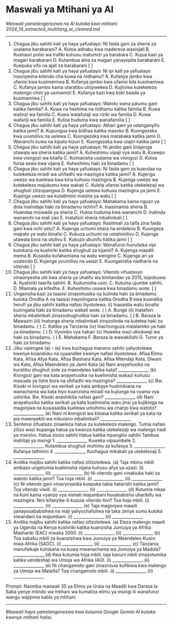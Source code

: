 # Maswali ya Mtihani ya AI
*Maswali yametengenezwa na AI kutoka kwa mtihani: 2024_14_extracted_multilang_ai_cleaned.md*

---

1.  Chagua jibu sahihi kati ya haya yafuatayo: Ni faida gani za sheria za usalama barabarani? A. Kutoa adhabu kwa madereva wasiojali B. Kushauri polisi wa trafiki kuhusu matumizi ya barabara C. Kujua kasi ya magari barabarani D. Kutambua aina za magari yanayopita barabarani E. Kuepuka vifo na ajali za barabarani [ ]
2.  Chagua jibu sahihi kati ya haya yafuatayo: Ni ipi kati ya yafuatayo inaonyesha kitendo cha kuwa na nidhamu? A. Kufanya jambo kwa ufanisi kwa kusimamiwa B. Kufanya jambo kwa ufanisi bila kusimamiwa C. Kufanya jambo kama utaratibu uliojiwekea D. Kujitolea kutekeleza malengo chini ya usimamizi E. Kufanya kazi kwa bidii baada ya kusimamiwa [ ]
3.  Chagua jibu sahihi kati ya haya yafuatayo: Watoto wana jukumu gani katika familia? A. Kuwa na heshima na nidhamu katika familia B. Kuwa walinzi wa familia C. Kuwa watafutaji wa riziki wa familia D. Kuwa wafariji wa familia E. Kutoa huduma kwa wanafamilia [ ]
4.  Chagua jibu sahihi kati ya haya yafuatayo: Athari gani ya udanganyifu katika jamii? A. Kupungua kwa bidhaa katika masoko B. Kuongezeka kwa uvumilivu na uelewa C. Kuongezeka kwa matabaka katika jamii D. Wananchi kuwa na kipato kizuri E. Kuongezeka kwa utajiri katika jamii [ ]
5.  Chagua jibu sahihi kati ya haya yafuatayo: Ni jambo gani linajenga utawala wa sheria katika jamii? A. Kuheshimu vipaji vya watu B. Kuwepo kwa viongozi wa kitaifa C. Kuimarisha usalama wa viongozi D. Kutoa fursa sawa kwa vijana E. Kuheshimu haki za binadamu [ ]
6.  Chagua jibu sahihi kati ya haya yafuatayo: Ni faida gani za kuandaa na kutekeleza mradi wa uhifadhi wa mazingira katika jamii? A. Kujenga uwezo wa kuelewa kwa kina kuhusu mazingira B. Kujenga uwezo wa kutekeleza majukumu kwa wakati C. Kuleta ufanisi katika utekelezaji wa shughuli zilizopangwa D. Kujenga uelewa kuhusu mazingira ya jamii E. Kujenga uwezo wa kutathmini maisha ya watu [ ]
7.  Chagua jibu sahihi kati ya haya yafuatayo: Mahakama kama nguzo ya dola inalindaje haki za binadamu nchini? A. Inasimamia sheria B. Huandaa miswada ya sheria C. Hutoa huduma kwa wananchi D. Inalinda wananchi na mali zao E. Inatafsiri sheria mbalimbali [ ]
8.  Chagua jibu sahihi kati ya haya yafuatayo: Rasilimali za taifa zina faida gani kwa nchi yetu? A. Kujenga uchumi imara na endelevu B. Kuongeza mapato ya watu binafsi C. Kukuza uchumi na ustahimilivu D. Kujenga utawala bora na utulivu E. Kukuza ubunifu katika jamii [ ]
9.  Chagua jibu sahihi kati ya haya yafuatayo: Wanafunzi hunufaika vipi kutokana na kushiriki katika shughuli za kijamii? A. Kujenga maadili mema B. Kusaidia kufahamiana na watu wengine C. Kujenga ari ya uzalendo D. Kujenga uvumilivu na uwazi E. Kuunganisha nadharia na vitendo [ ]
10. Chagua jibu sahihi kati ya haya yafuatayo: Vitendo vifuatavyo vinaonyesha utii kwa sheria ya uhalifu wa kimtandao ya 2015, isipokuwa: A. Kushiriki taarifa sahihi. B. Kudumisha usiri. C. Kutuma ujumbe sahihi. D. Miamala ya kifedha. E. Kuheshimu usawa kwa binadamu wote. [ ]
11. Unganisha kazi za taasisi zinazohusika na kulinda haki za binadamu kutoka Orodha A na taasisi inayolingana katika Orodha B kwa kuandika herufi ya jibu sahihi katika nafasi iliyotolewa. (i) Inasaidia watu binafsi kuzingatia haki za binadamu wakati wote. ( ) A. Bunge (ii) Inatafsiri sheria mbalimbali zinazoshughulikia haki za binadamu. ( ) B. Baraza la Mawaziri (iii) Inatunga sheria mbalimbali zinazolinda na kutetea haki za binadamu. ( ) C. Katiba ya Tanzania (iv) Inachunguza malalamiko ya haki za binadamu. ( ) D. Vyombo vya habari (v) Huweka wazi ukiukwaji wa haki za binadamu. ( ) E. Mahakama F. Baraza la wawakilishi G. Tume ya haki za binadamu
12. Jibu vipengee (a) – (e) kwa kuchagua maneno sahihi yaliyotolewa kwenye kisanduku na uyaandike kwenye nafasi iliyotolewa. Afisa Elimu Kata, Afisa Afya Kata, Afisa Biashara Kata, Afisa Mtendaji Kata, Diwani wa Kata, Afisa Maendeleo ya Jamii Kata (a) Nani anayehusika na kuratibu shughuli zote za maendeleo katika kata? _______________ (b) Kiongozi gani wa kata anayehusika na kuelimisha wakazi kuhusu masuala ya lishe bora na uhifadhi wa mazingira? _______________ (c) Bw. Kisoki ni kiongozi wa serikali ya kata ambaye hushirikiana na wanachama wa kata hiyo kuanzisha miradi na kujiunga na vyama vya ushirika. Bw. Kisoki anashikilia nafasi gani? _______________ (d) Nani anayehusika katika serikali ya kata kuelimisha watu jinsi ya kujikinga na magonjwa na kuwasaidia kuelewa umuhimu wa chanjo kwa watoto? _______________ (e) Nani ni kiongozi wa kisiasa katika serikali ya kata na pia mwenyekiti wa mikutano mbalimbali? _______________
13. Sentensi zifuatazo zinaeleza hatua za kutekeleza malengo. Tumia nafasi zilizo wazi kupanga hatua ya kwanza katika utekelezaji wa malengo hadi ya mwisho. Hatua zisizo sahihi Hatua katika mpangilio sahihi Tambua mahitaji ya msingi 1. _______________ Kuweka vipaumbele 2. _______________ Kutambua shughuli muhimu za kufanya 3. _______________ Kufanya tathmini 4. _______________ Kuchagua mikakati ya utekelezaji 5. _______________
14. Andika majibu sahihi katika nafasi zilizotolewa. (a) Taja mbinu mbili ambazo ungetumia kuelimisha vijana kuhusu afya ya uzazi. (i) _______________ (ii) _______________ (b) Ni vitendo gani vinakiuka haki za watoto katika jamii? Toa hoja mbili. (i) _______________ (ii) _______________ (c) Ni vitendo gani vinavyosaidia kuepuka tabia hatarishi katika jamii? Toa vitendo viwili. (i) _______________ (ii) _______________ (d) Kutumia mkaa na kuni kama vyanzo vya nishati majumbani husababisha uharibifu wa mazingira. Nini kifanyike ili kuzuia vitendo hivi? Toa hoja mbili. (i) _______________ (ii) _______________ (e) Taja magonjwa mawili yanayosababishwa na maji yaliyochafuliwa na taka zenye sumu kutoka viwandani na majumbani. (i) _______________ (ii) _______________
15. Andika majibu sahihi katika nafasi zilizotolewa. (a) Eleza malengo mawili ya Uganda na Kenya kushiriki katika kuanzisha Jumuiya ya Afrika Mashariki (EAC) mwaka 2000. (i) _______________ (ii) _______________ (b) Toa sababu mbili za kuanzishwa kwa Jumuiya ya Maendeleo Kusini mwa Afrika (SADC). (i) _______________ (ii) _______________ (c) Tanzania inanufaikaje kutokana na kuwa mwanachama wa Jumuiya ya Madola? _______________ (d) Kwa kutumia hoja mbili, taja kanuni mbili zinazotumika katika uendeshaji wa Umoja wa Afrika (AU). (i) _______________ (ii) _______________ (e) Ni changamoto gani zinazozuia kufikiwa kwa malengo ya Umoja wa Mataifa? Toa changamoto mbili. (i) _______________ (ii) _______________

Prompt: Naomba maswali 35 ya Elimu ya Uraia na Maadili kwa Darasa la Saba yenye mtindo wa mtihani wa kumaliza elimu ya msingi ili wanafunzi wangu wajipime kabla ya mtihani.

---
*Maswali haya yametengenezwa kwa kutumia Google Gemini AI kutoka kwenye mtihani halisi.*
